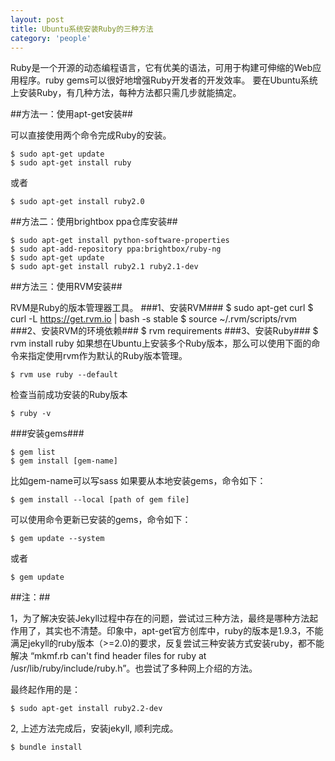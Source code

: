 ```yaml
---
layout: post
title: Ubuntu系统安装Ruby的三种方法
category: 'people'
---
```


Ruby是一个开源的动态编程语言，它有优美的语法，可用于构建可伸缩的Web应用程序。ruby gems可以很好地增强Ruby开发者的开发效率。
要在Ubuntu系统上安装Ruby，有几种方法，每种方法都只需几步就能搞定。

##方法一：使用apt-get安装##

可以直接使用两个命令完成Ruby的安装。

    $ sudo apt-get update
    $ sudo apt-get install ruby
或者

    $ sudo apt-get install ruby2.0

##方法二：使用brightbox ppa仓库安装##

    $ sudo apt-get install python-software-properties
    $ sudo apt-add-repository ppa:brightbox/ruby-ng
    $ sudo apt-get update
    $ sudo apt-get install ruby2.1 ruby2.1-dev

##方法三：使用RVM安装##

RVM是Ruby的版本管理器工具。
###1、安装RVM###
    $ sudo apt-get curl
    $ curl -L https://get.rvm.io | bash -s stable
    $ source ~/.rvm/scripts/rvm
###2、安装RVM的环境依赖###
    $ rvm requirements
###3、安装Ruby###
    $ rvm install ruby
如果想在Ubuntu上安装多个Ruby版本，那么可以使用下面的命令来指定使用rvm作为默认的Ruby版本管理。

    $ rvm use ruby --default
检查当前成功安装的Ruby版本

    $ ruby -v
###安装gems###

    $ gem list
    $ gem install [gem-name]
比如gem-name可以写sass
如果要从本地安装gems，命令如下：

    $ gem install --local [path of gem file]
可以使用命令更新已安装的gems，命令如下：

    $ gem update --system
或者

    $ gem update

##注：##

1，为了解决安装Jekyll过程中存在的问题，尝试过三种方法，最终是哪种方法起作用了，其实也不清楚。印象中，apt-get官方创库中，ruby的版本是1.9.3，不能满足jekyll的ruby版本（>=2.0)的要求，反复尝试三种安装方式安装ruby，都不能解决 “mkmf.rb can't find header files for ruby at /usr/lib/ruby/include/ruby.h”。也尝试了多种网上介绍的方法。

最终起作用的是：

    $ sudo apt-get install ruby2.2-dev

2, 上述方法完成后，安装jekyll, 顺利完成。

    $ bundle install

